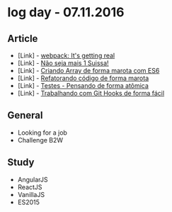 # log day - 07.11.2016

## Article 

- \[Link\] - [webpack: It's getting real](https://medium.com/webpack/webpack-its-getting-real-92c60fca1db1#.jinhad9x2)
- \[Link\] - [Não seja mais 1 Suissa!](http://nomadev.com.br/n%C3%A3o-seja-mais-1-suissa/)
- \[Link\] - [Criando Array de forma marota com ES6](http://nomadev.com.br/criando-array-de-forma-marota-com-es6/)
- \[Link\] - [Refatorando código de forma marota](http://nomadev.com.br/refatorando-codigo-de-forma-marota/)
- \[Link\] - [Testes - Pensando de forma atômica](http://nomadev.com.br/testes-pensando-de-forma-at%C3%B4mica/)
- \[Link\] - [Trabalhando com Git Hooks de forma fácil](https://willianjusten.com.br/trabalhando-com-git-hooks-de-forma-facil/)


## General 

- Looking for a job
- Challenge B2W


## Study

- AngularJS
- ReactJS
- VanillaJS 
- ES2015
